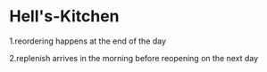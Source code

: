 # Hell's-Kitchen

1.reordering happens at the end of the day


2.replenish arrives in the morning before reopening on the next day


